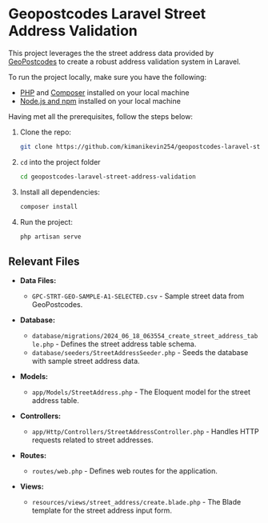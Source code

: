 # Geopostcodes Laravel Street Address Validation

This project leverages the the street address data provided by [GeoPostcodes](https://www.geopostcodes.com) to create a robust address validation system in Laravel.

To run the project locally, make sure you have the following:

-   [PHP](https://www.php.net/downloads.php) and [Composer](https://getcomposer.org/) installed on your local machine
-   [Node.js and npm](https://nodejs.org/) installed on your local machine

Having met all the prerequisites, follow the steps below:

1. Clone the repo:

    ```bash
    git clone https://github.com/kimanikevin254/geopostcodes-laravel-street-address-validation.git
    ```

2. `cd` into the project folder

    ```bash
    cd geopostcodes-laravel-street-address-validation
    ```

3. Install all dependencies:

    ```bash
    composer install
    ```

4. Run the project:

    ```bash
    php artisan serve
    ```

## Relevant Files

- **Data Files:**
  - `GPC-STRT-GEO-SAMPLE-A1-SELECTED.csv` - Sample street data from GeoPostcodes.

- **Database:**
  - `database/migrations/2024_06_18_063554_create_street_address_table.php` - Defines the street address table schema.
  - `database/seeders/StreetAddressSeeder.php` - Seeds the database with sample street address data.

- **Models:**
  - `app/Models/StreetAddress.php` - The Eloquent model for the street address table.

- **Controllers:**
  - `app/Http/Controllers/StreetAddressController.php` - Handles HTTP requests related to street addresses.

- **Routes:**
  - `routes/web.php` - Defines web routes for the application.

- **Views:**
  - `resources/views/street_address/create.blade.php` - The Blade template for the street address input form.
